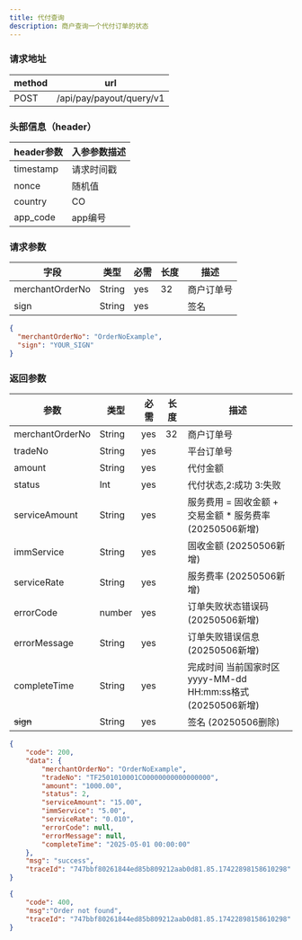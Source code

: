 ```yaml
---
title: 代付查询
description: 商户查询一个代付订单的状态
---
```


### 请求地址

| method | url                      |
| ------ | ------------------------ |
| POST   | /api/pay/payout/query/v1 |

### 头部信息（header）

| header参数                  | 入参参数描述 |
|---------------------------|--------|
| timestamp                 | 请求时间戳  |
| nonce                     | 随机值    |
| country                   | CO |
| app_code                  | app编号  |

### 请求参数

| 字段            | 类型   | 必需 | 长度 | 描述       |
| --------------- | ------ | ---- | ---- | ---------- |
| merchantOrderNo | String | yes  | 32   | 商户订单号 |
| sign            | String | yes  |      | 签名       |

```json title=请求示例
{
  "merchantOrderNo": "OrderNoExample",
  "sign": "YOUR_SIGN"
}
```

### 返回参数

| 参数                | 类型     | 必需 | 长度  | 描述                                             |
|-------------------|--------| ---- |-----|------------------------------------------------|
| merchantOrderNo   | String | yes  | 32  | 商户订单号                                          |
| tradeNo           | String | yes  |     | 平台订单号                                          |
| amount            | String | yes  |     | 代付金额                                           |
| status            | Int    | yes  |     | 代付状态,2:成功 3:失败                                 |
| serviceAmount     | String | yes  |     | 服务费用  =  固收金额 +  交易金额 * 服务费率      (20250506新增) |
| immService        | String | yes  |     | 固收金额    (20250506新增)                           |
| serviceRate       | String | yes  |     | 服务费率    (20250506新增)                           |
| errorCode         | number | yes  |     | 订单失败状态错误码     (20250506新增)                     |
| errorMessage      | String | yes  |     | 订单失败错误信息 (20250506新增)                          |
| completeTime     | String | yes  |     | 完成时间 当前国家时区 yyyy-MM-dd HH:mm:ss格式 (20250506新增) |
| ~~sign~~          | String | yes  |     | 签名             (20250506删除)                    |

```json title=返回示例
{
    "code": 200,
    "data": {
        "merchantOrderNo": "OrderNoExample",
        "tradeNo": "TF2501010001CO0000000000000000",
        "amount": "1000.00",
        "status": 2,
        "serviceAmount": "15.00",
        "immService": "5.00",
        "serviceRate": "0.010",
        "errorCode": null,
        "errorMessage": null,
        "completeTime": "2025-05-01 00:00:00"
    },
    "msg": "success",
    "traceId": "747bbf80261844ed85b809212aab0d81.85.17422898158610298"
}
```
```json title=订单不存在返回示例
{
    "code": 400,
    "msg":"Order not found",
    "traceId": "747bbf80261844ed85b809212aab0d81.85.17422898158610298"
}
```
